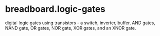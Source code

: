 # breadboard.logic-gates
digital logic gates using transistors - a switch, inverter, buffer, AND gates, NAND gate, OR gates, NOR gate, XOR gates, and an XNOR gate.
